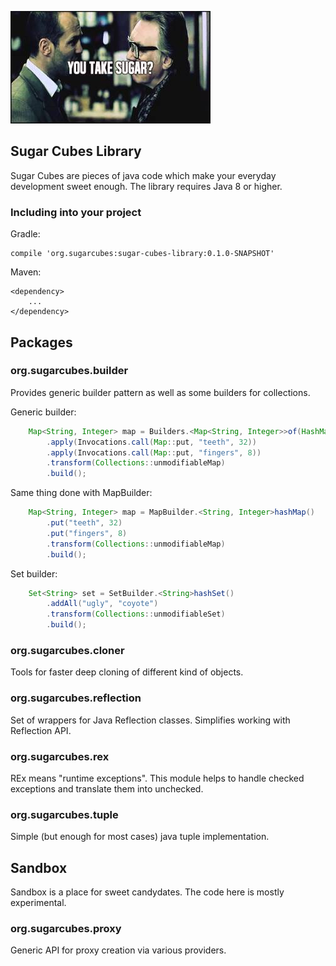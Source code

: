 ![You take sugar?](sugar.jpg?raw=true "No thank you, Turkish. I'm sweet enough.")

## Sugar Cubes Library    
    
Sugar Cubes are pieces of java code which make your everyday development sweet enough.
The library requires Java 8 or higher.    
    
### Including into your project

Gradle:

    compile 'org.sugarcubes:sugar-cubes-library:0.1.0-SNAPSHOT'

Maven:
    
    <dependency>
        ...
    </dependency>

## Packages
    
### org.sugarcubes.builder
    
Provides generic builder pattern as well as some builders for collections.

Generic builder:
```java
    Map<String, Integer> map = Builders.<Map<String, Integer>>of(HashMap::new)
        .apply(Invocations.call(Map::put, "teeth", 32))
        .apply(Invocations.call(Map::put, "fingers", 8))
        .transform(Collections::unmodifiableMap)
        .build();
```
    
Same thing done with MapBuilder:    
```java
    Map<String, Integer> map = MapBuilder.<String, Integer>hashMap()
        .put("teeth", 32)
        .put("fingers", 8)
        .transform(Collections::unmodifiableMap)
        .build();
```

Set builder:
```java
    Set<String> set = SetBuilder.<String>hashSet()
        .addAll("ugly", "coyote")
        .transform(Collections::unmodifiableSet)
        .build();
```
    
### org.sugarcubes.cloner          
    
Tools for faster deep cloning of different kind of objects.

### org.sugarcubes.reflection          

Set of wrappers for Java Reflection classes. Simplifies working with Reflection API.
    
### org.sugarcubes.rex          
    
REx means "runtime exceptions". This module helps to handle checked exceptions
and translate them into unchecked.

### org.sugarcubes.tuple
    
Simple (but enough for most cases) java tuple implementation.
    
## Sandbox

Sandbox is a place for sweet candydates.
The code here is mostly experimental. 

### org.sugarcubes.proxy

Generic API for proxy creation via various providers.
    
